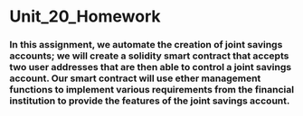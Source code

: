 # Unit_20_Homework

### In this assignment, we automate the creation of joint savings accounts; we will create a solidity smart contract that accepts two user addresses that are then able to control a joint savings account. Our smart contract will use ether management functions to implement various requirements from the financial institution to provide the features of the joint savings account.